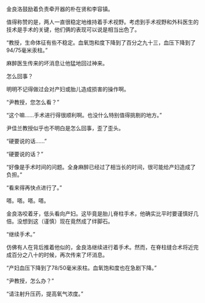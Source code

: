 金良洛鼓励着负责牵开器的朴在贤和李容镇。

值得称赞的是，两人一直很稳定地维持着手术视野。考虑到手术视野和外科医生的技术是手术的关键，他们俩的表现可以说是相当出色了。

“教授，生命体征有些不稳定。血氧饱和度下降到了百分之九十三，血压下降到了94/75毫米汞柱。”

麻醉医生传来的坏消息让他猛地回过神来。

怎么回事？

明明不记得做过会对产妇或胎儿造成损害的操作啊。

“尹教授，您怎么看？”

“这个嘛……手术进行得很顺利啊。也没什么特别值得挑剔的地方。”

尹佳兰教授似乎也不明白是怎么回事，歪了歪头。

“硬要说的话……”

“硬要说的话？”

“好像是手术时间的问题。全身麻醉已经过了相当长的时间，很可能给产妇造成了负担。”

“看来得再快点进行了。”

嗒。嗒。嗒。嗒。

金良洛咬着牙，低头看向产妇。这毕竟是胎儿脊柱手术，他确实比平时要谨慎好几倍。没想到这（谨慎）现在竟然成了绊脚石。

“继续手术。”

仿佛有人在背后推着他似的，金良洛继续进行着手术。然而，在脊柱缝合术将近完成百分之八十的时候，再次传来了坏消息。

“产妇血压下降到了78/50毫米汞柱。血氧饱和度也在急剧下降。”

“尹教授，怎么办？”

“请注射升压药，提高氧气浓度。”